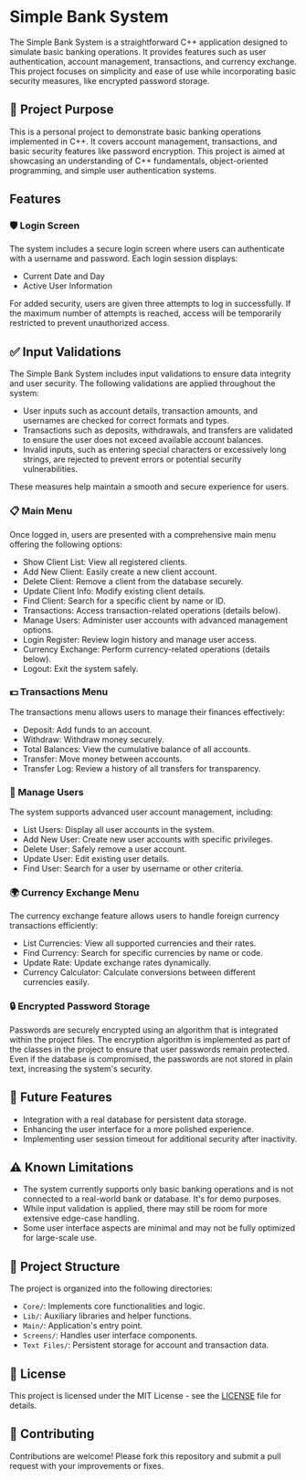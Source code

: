 # Simple Bank System

The Simple Bank System is a straightforward C++ application designed to simulate basic banking operations. It provides features such as user authentication, account management, transactions, and currency exchange. This project focuses on simplicity and ease of use while incorporating basic security measures, like encrypted password storage.

## 🚀 Project Purpose

This is a personal project to demonstrate basic banking operations implemented in C++. It covers account management, transactions, and basic security features like password encryption. This project is aimed at showcasing an understanding of C++ fundamentals, object-oriented programming, and simple user authentication systems.

## Features

### 🛡️ Login Screen

The system includes a secure login screen where users can authenticate with a username and password. Each login session displays:

*   Current Date and Day
*   Active User Information

For added security, users are given three attempts to log in successfully. If the maximum number of attempts is reached, access will be temporarily restricted to prevent unauthorized access.

## ✅ Input Validations

The Simple Bank System includes input validations to ensure data integrity and user security. The following validations are applied throughout the system:

- User inputs such as account details, transaction amounts, and usernames are checked for correct formats and types.
- Transactions such as deposits, withdrawals, and transfers are validated to ensure the user does not exceed available account balances.
- Invalid inputs, such as entering special characters or excessively long strings, are rejected to prevent errors or potential security vulnerabilities.

These measures help maintain a smooth and secure experience for users.

### 📋 Main Menu

Once logged in, users are presented with a comprehensive main menu offering the following options:

*   Show Client List: View all registered clients.
*   Add New Client: Easily create a new client account.
*   Delete Client: Remove a client from the database securely.
*   Update Client Info: Modify existing client details.
*   Find Client: Search for a specific client by name or ID.
*   Transactions: Access transaction-related operations (details below).
*   Manage Users: Administer user accounts with advanced management options.
*   Login Register: Review login history and manage user access.
*   Currency Exchange: Perform currency-related operations (details below).
*   Logout: Exit the system safely.

### 💵 Transactions Menu

The transactions menu allows users to manage their finances effectively:

*   Deposit: Add funds to an account.
*   Withdraw: Withdraw money securely.
*   Total Balances: View the cumulative balance of all accounts.
*   Transfer: Move money between accounts.
*   Transfer Log: Review a history of all transfers for transparency.

### 🔑 Manage Users

The system supports advanced user account management, including:

*   List Users: Display all user accounts in the system.
*   Add New User: Create new user accounts with specific privileges.
*   Delete User: Safely remove a user account.
*   Update User: Edit existing user details.
*   Find User: Search for a user by username or other criteria.

### 🌍 Currency Exchange Menu

The currency exchange feature allows users to handle foreign currency transactions efficiently:

*   List Currencies: View all supported currencies and their rates.
*   Find Currency: Search for specific currencies by name or code.
*   Update Rate: Update exchange rates dynamically.
*   Currency Calculator: Calculate conversions between different currencies easily.

### 🔒 Encrypted Password Storage

Passwords are securely encrypted using an algorithm that is integrated within the project files. The encryption algorithm is implemented as part of the classes in the project to ensure that user passwords remain protected. Even if the database is compromised, the passwords are not stored in plain text, increasing the system's security.

## 🚀 Future Features

- Integration with a real database for persistent data storage.
- Enhancing the user interface for a more polished experience.
- Implementing user session timeout for additional security after inactivity.

## ⚠️ Known Limitations

- The system currently supports only basic banking operations and is not connected to a real-world bank or database. It's for demo purposes.
- While input validation is applied, there may still be room for more extensive edge-case handling.
- Some user interface aspects are minimal and may not be fully optimized for large-scale use.

## 📁 Project Structure

The project is organized into the following directories:

*   `Core/`: Implements core functionalities and logic.
*   `Lib/`: Auxiliary libraries and helper functions.
*   `Main/`: Application's entry point.
*   `Screens/`: Handles user interface components.
*   `Text Files/`: Persistent storage for account and transaction data.

## 📄 License

This project is licensed under the MIT License - see the [LICENSE](LICENSE) file for details.

## 🤝 Contributing

Contributions are welcome! Please fork this repository and submit a pull request with your improvements or fixes.
